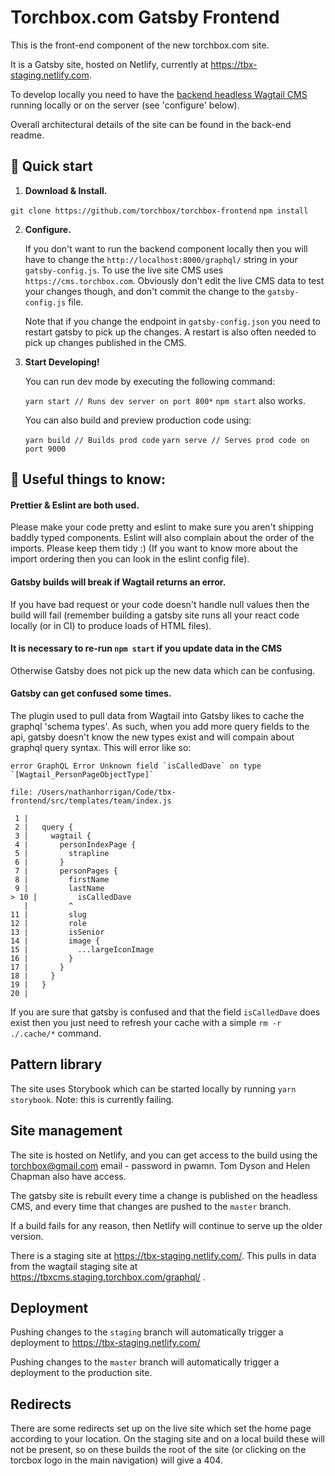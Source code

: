 # Torchbox.com Gatsby Frontend

This is the front-end component of the new torchbox.com site.

It is a Gatsby site, hosted on Netlify, currently at https://tbx-staging.netlify.com.

To develop locally you need to have the [backend headless Wagtail CMS](https://github.com/torchbox/wagtail-torchbox/) running locally or on the server (see 'configure' below).

Overall architectural details of the site can be found in the back-end readme.

## 🚀 Quick start

1.  **Download & Install.**

   `git clone https://github.com/torchbox/torchbox-frontend`
   `npm install`

2.  **Configure.**

    If you don't want to run the backend component locally then you will have to change the `http://localhost:8000/graphql/` string in your `gatsby-config.js`. To use the live site CMS uses `https://cms.torchbox.com`. Obviously don't edit the live CMS data to test your changes though, and don't commit the change to the `gatsby-config.js` file.

    Note that if you change the endpoint in `gatsby-config.json` you need to restart gatsby to pick up the changes. A restart is also often needed to pick up changes published in the CMS.


3.  **Start Developing!**

    You can run dev mode by executing the following command:
    
    `yarn start // Runs dev server on port 800*`
    `npm start` also works.

    You can also build and preview production code using:
    
    `yarn build // Builds prod code`
    `yarn serve // Serves prod code on port 9000`

## 🧐 Useful things to know:
  #### Prettier & Eslint are both used.
  Please make your code pretty and eslint to make sure you aren't shipping baddly 
  typed components. Eslint will also complain about the order of the imports. Please keep them tidy :) (If you want to know more about the import ordering then you can look in the eslint config file).

  #### Gatsby builds will break if Wagtail returns an error.
  If you have bad request or your code doesn't handle null values then the build will fail (remember building a gatsby site runs all your react code locally (or in CI) to produce loads of HTML files).
  
  #### It is necessary to re-run `npm start` if you update data in the CMS
  Otherwise Gatsby does not pick up the new data which can be confusing.

  #### Gatsby can get confused some times.
  The plugin used to pull data from Wagtail into Gatsby likes to cache the graphql 'schema types'. As such, when you add more query
  fields to the api, gatsby doesn't know the new types exist and will compain about graphql query syntax. This will error like so:
  
  ```
  error GraphQL Error Unknown field `isCalledDave` on type `[Wagtail_PersonPageObjectType]`

  file: /Users/nathanhorrigan/Code/tbx-frontend/src/templates/team/index.js

   1 |
   2 |   query {
   3 |     wagtail {
   4 |       personIndexPage {
   5 |         strapline
   6 |       }
   7 |       personPages {
   8 |         firstName
   9 |         lastName
> 10 |         isCalledDave
     |         ^
  11 |         slug
  12 |         role
  13 |         isSenior
  14 |         image {
  15 |           ...largeIconImage
  16 |         }
  17 |       }
  18 |     }
  19 |   }
  20 |
  ```

  If you are sure that gatsby is confused and that the field `isCalledDave` does exist then you just need to refresh your cache 
  with a simple `rm -r ./.cache/*` command.

  ## Pattern library

  The site uses Storybook which can be started locally by running `yarn storybook`. Note: this is currently failing.

  ## Site management

  The site is hosted on Netlify, and you can get access to the build using the torchbox@gmail.com email - password in pwamn. Tom Dyson and Helen Chapman also have access.

  The gatsby site is rebuilt every time a change is published on the headless CMS, and every time that changes are pushed to the `master` branch.

  If a build fails for any reason, then Netlify will continue to serve up the older version.
  
  There is a staging site at https://tbx-staging.netlify.com/. This pulls in data from the wagtail staging site at https://tbxcms.staging.torchbox.com/graphql/ .

  ## Deployment
  
  Pushing changes to the `staging` branch will automatically trigger a deployment to https://tbx-staging.netlify.com/
  
  Pushing changes to the `master` branch will automatically trigger a deployment to the production site.
  
  ## Redirects
  
  There are some redirects set up on the live site which set the home page according to your location. On the staging site and on a local build these will not be present, so on these builds the root of the site (or clicking on the torcbox logo in the main navigation) will give a 404.


